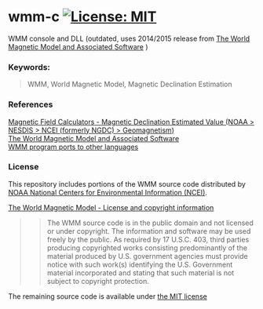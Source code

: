 # wmm-c  [![License: MIT](https://img.shields.io/badge/License-MIT-blue.svg)](https://github.com/etfovac/wmm-c/blob/master/LICENSE)
 WMM console and DLL (outdated, uses 2014/2015 release from <a href="https://ngdc.noaa.gov/geomag/WMM/soft.shtml">The World Magnetic Model and Associated Software</a>  )

### Keywords:

> WMM,	World Magnetic Model, Magnetic Declination Estimation

### References
<a href="https://www.ngdc.noaa.gov/geomag/calculators/magcalc.shtml#declination">Magnetic Field Calculators - Magnetic Declination Estimated Value (NOAA > NESDIS > NCEI (formerly NGDC) > Geomagnetism)</a>  
<a href="https://ngdc.noaa.gov/geomag/WMM/soft.shtml">The World Magnetic Model and Associated Software</a>  
<a href="https://ngdc.noaa.gov/geomag/WMM/thirdpartycontributions.shtml">WMM program ports to other languages</a>

### License
This repository includes portions of the WMM source code distributed by <a href="https://www.ngdc.noaa.gov/ngdc.html">NOAA National Centers for Environmental Information (NCEI)</a>.

<a href="https://ngdc.noaa.gov/geomag/WMM/license.shtml">The World Magnetic Model - License and copyright information</a>  
>>The WMM source code is in the public domain and not licensed or under copyright. The information and software may be used freely by the public. As required by 17 U.S.C. 403, third parties producing copyrighted works consisting predominantly of the material produced by U.S. government agencies must provide notice with such work(s) identifying the U.S. Government material incorporated and stating that such material is not subject to copyright protection.

The remaining source code is available under <a href="https://github.com/etfovac/wmm-c/blob/master/LICENSE">the MIT license</a>

